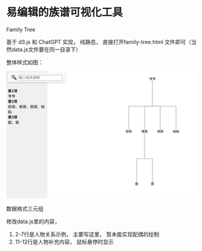 # 易编辑的族谱可视化工具

Family Tree

基于 d3.js 和 ChatGPT 实现， 纯静态， 直接打开family-tree.html 文件即可（当然data.js文件要在同一目录下）

整体样式如图：

![示意图](https://github.com/sndnyang/StaticFamilyTree/blob/master/view.png?raw=true)

数据格式三元组

修改data.js里的内容， 

1. 2-7行是人物关系示例， 主要写这里， 暂未能实现配偶的绘制
2. 11-12行是人物补充内容， 鼠标悬停时显示
